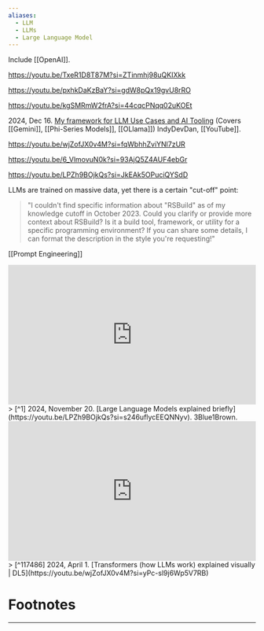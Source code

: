 ```yaml
---
aliases:
  - LLM
  - LLMs
  - Large Language Model
---
```



Include [[OpenAI]]. 

https://youtu.be/TxeR1D8T87M?si=ZTinmhj98uQKIXkk

https://youtu.be/pxhkDaKzBaY?si=gdW8pQx19gvU8rRO

https://youtu.be/kgSMRmW2frA?si=44cqcPNqq02uKOEt

2024, Dec 16. [My framework for LLM Use Cases and AI Tooling](https://youtu.be/pytSbBRoFw8?si=LvlekG4HLRMPmiX1)  (Covers [[Gemini]], [[Phi-Series Models]], [[OLlama]]) IndyDevDan, [[YouTube]].

https://youtu.be/wjZofJX0v4M?si=fqWbhhZviYNl7zUR

https://youtu.be/6_VlmovuN0k?si=93AjQ5Z4AUF4ebGr

https://youtu.be/LPZh9BOjkQs?si=JkEAk5OPuciQYSdD

LLMs are trained on massive data, yet there is a certain "cut-off" point:
>"I couldn't find specific information about "RSBuild" as of my knowledge cutoff in October 2023. Could you clarify or provide more context about RSBuild? Is it a build tool, framework, or utility for a specific programming environment? If you can share some details, I can format the description in the style you're requesting!"

[[Prompt Engineering]]

<iframe 
  style="aspect-ratio:16/9;width:100%;height:auto" 
  src="https://www.youtube.com/embed/LPZh9BOjkQs?si=s246uflycEEQNNyv" 
  title="YouTube video player" 
  frameborder="0" 
  allow="accelerometer; autoplay; clipboard-write; encrypted-media; gyroscope; picture-in-picture; web-share" 
  referrerpolicy="strict-origin-when-cross-origin" 
  allowfullscreen
></iframe>
>  
[^1] 2024, November 20. [Large Language Models explained briefly](https://youtu.be/LPZh9BOjkQs?si=s246uflycEEQNNyv). 3Blue1Brown.


<iframe 
  style="aspect-ratio:16/9;width:100%;height:auto" 
  src="https://www.youtube.com/embed/wjZofJX0v4M?si=yPc-sl9j6Wp5V7RB" 
  title="YouTube video player" 
  frameborder="0" 
  allow="accelerometer; autoplay; clipboard-write; encrypted-media; gyroscope; picture-in-picture; web-share" 
  referrerpolicy="strict-origin-when-cross-origin" 
  allowfullscreen
></iframe>
>  
[^117486] 2024, April 1. [Transformers (how LLMs work) explained visually | DL5](https://youtu.be/wjZofJX0v4M?si=yPc-sl9j6Wp5V7RB)

# Footnotes
***
[^117486]: 2024, April 1. [Transformers (how LLMs work) explained visually | DL5](https://youtu.be/wjZofJX0v4M?si=yPc-sl9j6Wp5V7RB)
